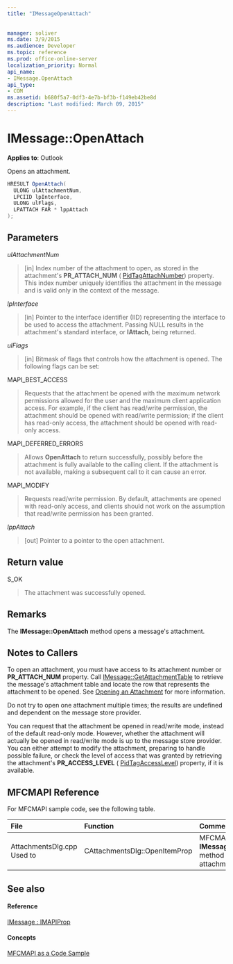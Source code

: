 ```yaml
---
title: "IMessageOpenAttach"
 
 
manager: soliver
ms.date: 3/9/2015
ms.audience: Developer
ms.topic: reference
ms.prod: office-online-server
localization_priority: Normal
api_name:
- IMessage.OpenAttach
api_type:
- COM
ms.assetid: b680f5a7-0df3-4e7b-bf3b-f149eb42be8d
description: "Last modified: March 09, 2015"
---
```


# IMessage::OpenAttach

  
  
**Applies to**: Outlook 
  
Opens an attachment. 
  
```cs
HRESULT OpenAttach(
  ULONG ulAttachmentNum,
  LPCIID lpInterface,
  ULONG ulFlags,
  LPATTACH FAR * lppAttach
);
```

## Parameters

 _ulAttachmentNum_
  
> [in] Index number of the attachment to open, as stored in the attachment's **PR_ATTACH_NUM** ( [PidTagAttachNumber](pidtagattachnumber-canonical-property.md)) property. This index number uniquely identifies the attachment in the message and is valid only in the context of the message.
    
 _lpInterface_
  
> [in] Pointer to the interface identifier (IID) representing the interface to be used to access the attachment. Passing NULL results in the attachment's standard interface, or **IAttach**, being returned. 
    
 _ulFlags_
  
> [in] Bitmask of flags that controls how the attachment is opened. The following flags can be set: 
    
MAPI_BEST_ACCESS 
  
> Requests that the attachment be opened with the maximum network permissions allowed for the user and the maximum client application access. For example, if the client has read/write permission, the attachment should be opened with read/write permission; if the client has read-only access, the attachment should be opened with read-only access. 
    
MAPI_DEFERRED_ERRORS 
  
> Allows **OpenAttach** to return successfully, possibly before the attachment is fully available to the calling client. If the attachment is not available, making a subsequent call to it can cause an error. 
    
MAPI_MODIFY 
  
> Requests read/write permission. By default, attachments are opened with read-only access, and clients should not work on the assumption that read/write permission has been granted. 
    
 _lppAttach_
  
> [out] Pointer to a pointer to the open attachment.
    
## Return value

S_OK 
  
> The attachment was successfully opened.
    
## Remarks

The **IMessage::OpenAttach** method opens a message's attachment. 
  
## Notes to Callers

To open an attachment, you must have access to its attachment number or **PR_ATTACH_NUM** property. Call [IMessage::GetAttachmentTable](imessage-getattachmenttable.md) to retrieve the message's attachment table and locate the row that represents the attachment to be opened. See [Opening an Attachment](opening-an-attachment.md) for more information. 
  
Do not try to open one attachment multiple times; the results are undefined and dependent on the message store provider.
  
You can request that the attachment be opened in read/write mode, instead of the default read-only mode. However, whether the attachment will actually be opened in read/write mode is up to the message store provider. You can either attempt to modify the attachment, preparing to handle possible failure, or check the level of access that was granted by retrieving the attachment's **PR_ACCESS_LEVEL** ( [PidTagAccessLevel](pidtagaccesslevel-canonical-property.md)) property, if it is available. 
  
## MFCMAPI Reference

For MFCMAPI sample code, see the following table.
  
|**File**|**Function**|**Comment**|
|:-----|:-----|:-----|
|AttachmentsDlg.cpp Used to  <br/> |CAttachmentsDlg::OpenItemProp  <br/> |MFCMAPI uses the **IMessage::OpenAttach** method to open attachment objects,  <br/> |
   
## See also

#### Reference

[IMessage : IMAPIProp](imessageimapiprop.md)
#### Concepts

[MFCMAPI as a Code Sample](mfcmapi-as-a-code-sample.md)

